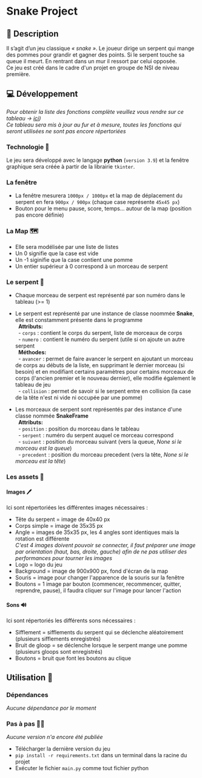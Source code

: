# Snake Project

## 📰 Description
Il s’agit d’un jeu classique *« snake »*. Le joueur dirige un serpent qui mange des pommes pour grandir et gagner des points. Si le serpent touche sa queue il meurt. En rentrant dans un mur il ressort par celui opposée.  
Ce jeu est créé dans le cadre d'un projet en groupe de NSI de niveau première.

## 💻 Développement
*Pour obtenir la liste des fonctions complète veuillez vous rendre sur ce tableau -> [ici](https://github.com/voXrey/snake/projects/2))  
Ce tableau sera mis à jour au fur et à mesure, toutes les fonctions qui seront utilisées ne sont pas encore répertoriées*  
### Technologie 🔧
Le jeu sera développé avec le langage **python** (`version 3.9`) et la fenêtre graphique sera créée à partir de la librairie `tkinter`.

### La fenêtre  
* La fenêtre mesurera `1000px / 1000px` et la map de déplacement du serpent en fera `900px / 900px` (chaque case représente `45x45 px`)
* Bouton pour le menu pause, score, temps... autour de la map (position pas encore définie)

### La Map 🗺️
* Elle sera modélisée par une liste de listes
* Un 0 signifie que la case est vide
* Un -1 siginifie que la case contient une pomme
* Un entier supérieur à 0 correspond à un morceau de serpent  

### Le serpent 🐍
* Chaque morceau de serpent est représenté par son numéro dans le tableau (>= 1)  
* Le serpent est représenté par une instance de classe noommée **Snake**, elle est constamment présente dans le programme  
&nbsp; **Attributs:**  
&nbsp; - `corps` : contient le corps du serpent, liste de morceaux de corps  
&nbsp; - `numero` : contient le numéro du serpent (utile si on ajoute un autre serpent  
&nbsp; **Méthodes:**  
&nbsp; - `avancer` : permet de faire avancer le serpent en ajoutant un morceau de corps au débuts de la liste, en supprimant le dernier morceau (si besoin) et en modifiant certains paramètres pour certains morceaux de corps (l'ancien premier et le nouveau dernier), elle modifie également le tableau de jeu  
&nbsp; - `collision` : permet de savoir si le serpent entre en collision (la case de la tête n'est ni vide ni occupée par une pomme)   

* Les morceaux de serpent sont représentés par des instance d'une classe nommée **SnakeFrame**  
&nbsp;  **Attributs:**   
&nbsp; - `position` : position du morceau dans le tableau  
&nbsp; - `serpent` : numéro du serpent auquel ce morceau correspond  
&nbsp; - `suivant` : position du morceau suivant (vers la queue, *None si le morceau est la queue*)  
&nbsp; - `precedent` : position du morceau precedent (vers la tête, *None si le morceau est la tête*)  

### Les assets 📂
#### Images 🖊️
Ici sont répertoriées les différentes images nécessaires :  
* Tête du serpent = image de 40x40 px  
* Corps simple = image de 35x35 px  
* Angle = images de 35x35 px, les 4 angles sont identiques mais la rotation est différente  
*C'est 4 images doivent pouvoir se connecter, il faut préparer une image par orientation (haut, bas, droite, gauche) afin de ne pas utiliser des performances pour tourner les images*  
* Logo = logo du jeu  
* Background = image de 900x900 px, fond d'écran de la map  
* Souris = image pour changer l'apparence de la souris sur la fenêtre  
* Boutons = 1 image par bouton (commencer, recommencer, quitter, reprendre, pause), il faudra cliquer sur l'image pour lancer l'action  

#### Sons 🔊
Ici sont répertoriés les différents sons nécessaires :  
* Sifflement = sifflements du serpent qui se déclenche aléatoirement (plusieurs sifflements enregistrés)  
* Bruit de gloop = se déclenche lorsque le serpent mange une pomme (plusieurs gloops sont enregistrés)  
* Boutons = bruit que font les boutons au clique  

## Utilisation 📱

### Dépendances
*Aucune dépendance por le moment*

### Pas à pas 🏃‍♂️
*Aucune version n'a encore été publiée*
* Télécharger la dernière version du jeu
* `pip install -r requirements.txt` dans un terminal dans la racine du projet
* Exécuter le fichier `main.py` comme tout fichier python
